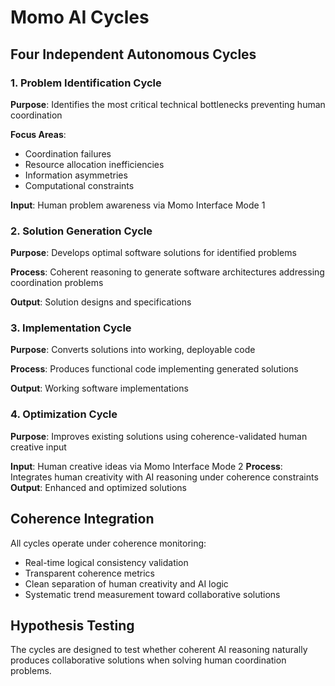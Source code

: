 # Momo AI Cycles

## Four Independent Autonomous Cycles

### 1. Problem Identification Cycle
**Purpose**: Identifies the most critical technical bottlenecks preventing human coordination

**Focus Areas**:
- Coordination failures
- Resource allocation inefficiencies  
- Information asymmetries
- Computational constraints

**Input**: Human problem awareness via Momo Interface Mode 1

### 2. Solution Generation Cycle
**Purpose**: Develops optimal software solutions for identified problems

**Process**: Coherent reasoning to generate software architectures addressing coordination problems

**Output**: Solution designs and specifications

### 3. Implementation Cycle
**Purpose**: Converts solutions into working, deployable code

**Process**: Produces functional code implementing generated solutions

**Output**: Working software implementations

### 4. Optimization Cycle
**Purpose**: Improves existing solutions using coherence-validated human creative input

**Input**: Human creative ideas via Momo Interface Mode 2
**Process**: Integrates human creativity with AI reasoning under coherence constraints
**Output**: Enhanced and optimized solutions

## Coherence Integration

All cycles operate under coherence monitoring:
- Real-time logical consistency validation
- Transparent coherence metrics
- Clean separation of human creativity and AI logic
- Systematic trend measurement toward collaborative solutions

## Hypothesis Testing

The cycles are designed to test whether coherent AI reasoning naturally produces collaborative solutions when solving human coordination problems.